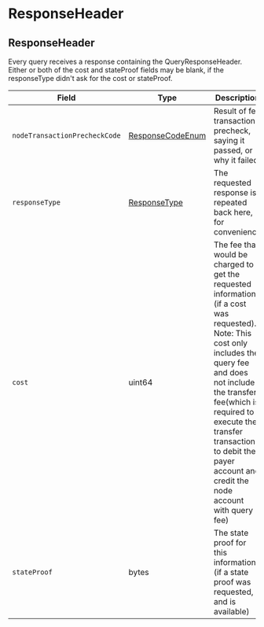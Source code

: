 # ResponseHeader

## ResponseHeader

Every query receives a response containing the QueryResponseHeader. Either or both of the cost and stateProof fields may be blank, if the responseType didn't ask for the cost or stateProof.

| Field                         | Type                                | Description                                                                                                                                                                                                                                                                                                                                                                    |
| ----------------------------- | ----------------------------------- | ------------------------------------------------------------------------------------------------------------------------------------------------------------------------------------------------------------------------------------------------------------------------------------------------------------------------------------------------------------------------------ |
| `nodeTransactionPrecheckCode` | [ResponseCodeEnum](responsecode.md) | Result of fee transaction precheck, saying it passed, or why it failed                                                                                                                                                                                                                                                                                                         |
| `responseType`                | [ResponseType](response.md)         | The requested response is repeated back here, for convenience                                                                                                                                                                                                                                                                                                                  |
| `cost`                        | uint64                              | The fee that would be charged to get the requested information (if a cost was requested). Note: This cost only includes the query fee and does not include the transfer fee(which is required to execute the transfer transaction to debit the payer account and credit the node account with query fee) |
| `stateProof`                  | bytes                               | The state proof for this information (if a state proof was requested, and is available)                                                                                                                                                                                                                                                                     |
